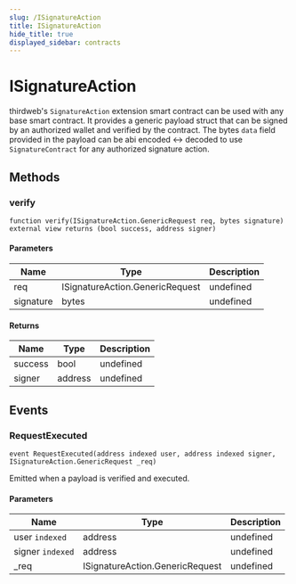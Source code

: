 ```yaml
---
slug: /ISignatureAction
title: ISignatureAction
hide_title: true
displayed_sidebar: contracts
---
```


# ISignatureAction

thirdweb&#39;s `SignatureAction` extension smart contract can be used with any base smart contract. It provides a generic payload struct that can be signed by an authorized wallet and verified by the contract. The bytes `data` field provided in the payload can be abi encoded &lt;-&gt; decoded to use `SignatureContract` for any authorized signature action.

## Methods

### verify

```solidity
function verify(ISignatureAction.GenericRequest req, bytes signature) external view returns (bool success, address signer)
```

#### Parameters

| Name      | Type                            | Description |
| --------- | ------------------------------- | ----------- |
| req       | ISignatureAction.GenericRequest | undefined   |
| signature | bytes                           | undefined   |

#### Returns

| Name    | Type    | Description |
| ------- | ------- | ----------- |
| success | bool    | undefined   |
| signer  | address | undefined   |

## Events

### RequestExecuted

```solidity
event RequestExecuted(address indexed user, address indexed signer, ISignatureAction.GenericRequest _req)
```

Emitted when a payload is verified and executed.

#### Parameters

| Name             | Type                            | Description |
| ---------------- | ------------------------------- | ----------- |
| user `indexed`   | address                         | undefined   |
| signer `indexed` | address                         | undefined   |
| \_req            | ISignatureAction.GenericRequest | undefined   |
